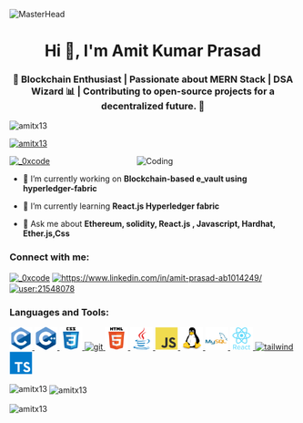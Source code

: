 ![MasterHead](https://1.bp.blogspot.com/-7A4WynwLsMw/XbBpCXG8fHI/AAAAAAAAMt4/uOa1bpLskYgrwGbllhSu2SDj_Mig8SXJQCLcBGAsYHQ/s1600/2000_600px.gif)
<h1 align="center">Hi 👋, I'm Amit Kumar Prasad</h1>
<h3 align="center">🔗 Blockchain Enthusiast | Passionate about MERN Stack | DSA Wizard 📊 | Contributing to open-source projects for a decentralized future. 🚀</h3>

<p align="left"> <img src="https://komarev.com/ghpvc/?username=amitx13&label=Profile%20views&color=0e75b6&style=flat" alt="amitx13" /> </p>

<p align="left"> <a href="https://github.com/ryo-ma/github-profile-trophy"><img src="https://github-profile-trophy.vercel.app/?username=amitx13" alt="amitx13" /></a> </p>

<img align="right" alt="Coding" width="280" src="https://media4.giphy.com/media/qgQUggAC3Pfv687qPC/giphy.gif">

<p align="left"> <a href="https://twitter.com/_0xcode" target="blank"><img src="https://img.shields.io/twitter/follow/_0xcode?logo=twitter&style=for-the-badge" alt="_0xcode" /></a> </p>

- 🔭 I’m currently working on **Blockchain-based e_vault using hyperledger-fabric**

- 🌱 I’m currently learning **React.js Hyperledger fabric**

- 💬 Ask me about **Ethereum, solidity, React.js , Javascript, Hardhat, Ether.js,Css**

<h3 align="left">Connect with me:</h3>
<p align="left">
<a href="https://twitter.com/_0xcode" target="blank"><img align="center" src="https://raw.githubusercontent.com/rahuldkjain/github-profile-readme-generator/master/src/images/icons/Social/twitter.svg" alt="_0xcode" height="30" width="40" /></a>
<a href="https://linkedin.com/in/https://www.linkedin.com/in/amit-prasad-ab1014249/" target="blank"><img align="center" src="https://raw.githubusercontent.com/rahuldkjain/github-profile-readme-generator/master/src/images/icons/Social/linked-in-alt.svg" alt="https://www.linkedin.com/in/amit-prasad-ab1014249/" height="30" width="40" /></a>
<a href="https://stackoverflow.com/users/user:21548078" target="blank"><img align="center" src="https://raw.githubusercontent.com/rahuldkjain/github-profile-readme-generator/master/src/images/icons/Social/stack-overflow.svg" alt="user:21548078" height="30" width="40" /></a>
</p>

<h3 align="left">Languages and Tools:</h3>
<p align="left"> <a href="https://www.cprogramming.com/" target="_blank" rel="noreferrer"> <img src="https://raw.githubusercontent.com/devicons/devicon/master/icons/c/c-original.svg" alt="c" width="40" height="40"/> </a> <a href="https://www.w3schools.com/cpp/" target="_blank" rel="noreferrer"> <img src="https://raw.githubusercontent.com/devicons/devicon/master/icons/cplusplus/cplusplus-original.svg" alt="cplusplus" width="40" height="40"/> </a> <a href="https://www.w3schools.com/css/" target="_blank" rel="noreferrer"> <img src="https://raw.githubusercontent.com/devicons/devicon/master/icons/css3/css3-original-wordmark.svg" alt="css3" width="40" height="40"/> </a> <a href="https://git-scm.com/" target="_blank" rel="noreferrer"> <img src="https://www.vectorlogo.zone/logos/git-scm/git-scm-icon.svg" alt="git" width="40" height="40"/> </a> <a href="https://www.w3.org/html/" target="_blank" rel="noreferrer"> <img src="https://raw.githubusercontent.com/devicons/devicon/master/icons/html5/html5-original-wordmark.svg" alt="html5" width="40" height="40"/> </a> <a href="https://www.java.com" target="_blank" rel="noreferrer"> <img src="https://raw.githubusercontent.com/devicons/devicon/master/icons/java/java-original.svg" alt="java" width="40" height="40"/> </a> <a href="https://developer.mozilla.org/en-US/docs/Web/JavaScript" target="_blank" rel="noreferrer"> <img src="https://raw.githubusercontent.com/devicons/devicon/master/icons/javascript/javascript-original.svg" alt="javascript" width="40" height="40"/> </a> <a href="https://www.linux.org/" target="_blank" rel="noreferrer"> <img src="https://raw.githubusercontent.com/devicons/devicon/master/icons/linux/linux-original.svg" alt="linux" width="40" height="40"/> </a> <a href="https://www.mysql.com/" target="_blank" rel="noreferrer"> <img src="https://raw.githubusercontent.com/devicons/devicon/master/icons/mysql/mysql-original-wordmark.svg" alt="mysql" width="40" height="40"/> </a> <a href="https://reactjs.org/" target="_blank" rel="noreferrer"> <img src="https://raw.githubusercontent.com/devicons/devicon/master/icons/react/react-original-wordmark.svg" alt="react" width="40" height="40"/> </a> <a href="https://tailwindcss.com/" target="_blank" rel="noreferrer"> <img src="https://www.vectorlogo.zone/logos/tailwindcss/tailwindcss-icon.svg" alt="tailwind" width="40" height="40"/> </a> <a href="https://www.typescriptlang.org/" target="_blank" rel="noreferrer"> <img src="https://raw.githubusercontent.com/devicons/devicon/master/icons/typescript/typescript-original.svg" alt="typescript" width="40" height="40"/> </a> </p>

<p><img align="left" src="https://github-readme-stats.vercel.app/api/top-langs?username=amitx13&show_icons=true&locale=en&layout=compact" alt="amitx13" /></p>

<p>&nbsp;<img align="center" src="https://github-readme-stats.vercel.app/api?username=amitx13&show_icons=true&locale=en" alt="amitx13" /></p>

<p><img align="center" src="https://github-readme-streak-stats.herokuapp.com/?user=amitx13&" alt="amitx13" /></p>
